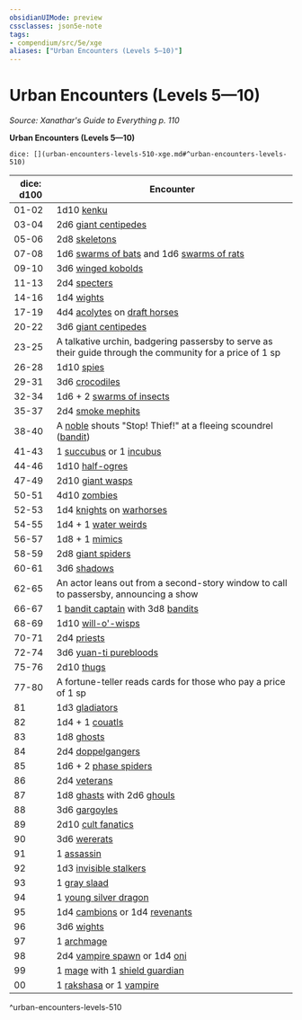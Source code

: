 ```yaml
---
obsidianUIMode: preview
cssclasses: json5e-note
tags:
- compendium/src/5e/xge
aliases: ["Urban Encounters (Levels 5—10)"]
---
```

# Urban Encounters (Levels 5—10)
*Source: Xanathar's Guide to Everything p. 110* 

**Urban Encounters (Levels 5—10)**

`dice: [](urban-encounters-levels-510-xge.md#^urban-encounters-levels-510)`

| dice: d100 | Encounter |
|------------|-----------|
| 01-02 | 1d10 [kenku](2-Mechanics/CLI/bestiary/humanoid/kenku.md) |
| 03-04 | 2d6 [giant centipedes](2-Mechanics/CLI/bestiary/beast/giant-centipede.md) |
| 05-06 | 2d8 [skeletons](2-Mechanics/CLI/bestiary/undead/skeleton.md) |
| 07-08 | 1d6 [swarms of bats](2-Mechanics/CLI/bestiary/beast/swarm-of-bats.md) and 1d6 [swarms of rats](2-Mechanics/CLI/bestiary/beast/swarm-of-rats.md) |
| 09-10 | 3d6 [winged kobolds](2-Mechanics/CLI/bestiary/humanoid/winged-kobold.md) |
| 11-13 | 2d4 [specters](2-Mechanics/CLI/bestiary/undead/specter.md) |
| 14-16 | 1d4 [wights](2-Mechanics/CLI/bestiary/undead/wight.md) |
| 17-19 | 4d4 [acolytes](2-Mechanics/CLI/bestiary/humanoid/acolyte.md) on [draft horses](2-Mechanics/CLI/bestiary/beast/draft-horse.md) |
| 20-22 | 3d6 [giant centipedes](2-Mechanics/CLI/bestiary/beast/giant-centipede.md) |
| 23-25 | A talkative urchin, badgering passersby to serve as their guide through the community for a price of 1 sp |
| 26-28 | 1d10 [spies](2-Mechanics/CLI/bestiary/humanoid/spy.md) |
| 29-31 | 3d6 [crocodiles](2-Mechanics/CLI/bestiary/beast/crocodile.md) |
| 32-34 | 1d6 + 2 [swarms of insects](2-Mechanics/CLI/bestiary/beast/swarm-of-insects.md) |
| 35-37 | 2d4 [smoke mephits](2-Mechanics/CLI/bestiary/elemental/smoke-mephit.md) |
| 38-40 | A [noble](2-Mechanics/CLI/bestiary/humanoid/noble.md) shouts "Stop! Thief!" at a fleeing scoundrel ([bandit](2-Mechanics/CLI/bestiary/humanoid/bandit.md)) |
| 41-43 | 1 [succubus](2-Mechanics/CLI/bestiary/fiend/succubus.md) or 1 [incubus](2-Mechanics/CLI/bestiary/fiend/incubus.md) |
| 44-46 | 1d10 [half-ogres](2-Mechanics/CLI/bestiary/giant/half-ogre-ogrillon.md) |
| 47-49 | 2d10 [giant wasps](2-Mechanics/CLI/bestiary/beast/giant-wasp.md) |
| 50-51 | 4d10 [zombies](2-Mechanics/CLI/bestiary/undead/zombie.md) |
| 52-53 | 1d4 [knights](2-Mechanics/CLI/bestiary/humanoid/knight.md) on [warhorses](2-Mechanics/CLI/bestiary/beast/warhorse.md) |
| 54-55 | 1d4 + 1 [water weirds](2-Mechanics/CLI/bestiary/elemental/water-weird.md) |
| 56-57 | 1d8 + 1 [mimics](2-Mechanics/CLI/bestiary/monstrosity/mimic.md) |
| 58-59 | 2d8 [giant spiders](2-Mechanics/CLI/bestiary/beast/giant-spider.md) |
| 60-61 | 3d6 [shadows](2-Mechanics/CLI/bestiary/undead/shadow.md) |
| 62-65 | An actor leans out from a second-story window to call to passersby, announcing a show |
| 66-67 | 1 [bandit captain](2-Mechanics/CLI/bestiary/humanoid/bandit-captain.md) with 3d8 [bandits](2-Mechanics/CLI/bestiary/humanoid/bandit.md) |
| 68-69 | 1d10 [will-o'-wisps](2-Mechanics/CLI/bestiary/undead/will-o-wisp.md) |
| 70-71 | 2d4 [priests](2-Mechanics/CLI/bestiary/humanoid/priest.md) |
| 72-74 | 3d6 [yuan-ti purebloods](2-Mechanics/CLI/bestiary/humanoid/yuan-ti-pureblood.md) |
| 75-76 | 2d10 [thugs](2-Mechanics/CLI/bestiary/humanoid/thug.md) |
| 77-80 | A fortune-teller reads cards for those who pay a price of 1 sp |
| 81 | 1d3 [gladiators](2-Mechanics/CLI/bestiary/humanoid/gladiator.md) |
| 82 | 1d4 + 1 [couatls](2-Mechanics/CLI/bestiary/celestial/couatl.md) |
| 83 | 1d8 [ghosts](2-Mechanics/CLI/bestiary/undead/ghost.md) |
| 84 | 2d4 [doppelgangers](2-Mechanics/CLI/bestiary/monstrosity/doppelganger.md) |
| 85 | 1d6 + 2 [phase spiders](2-Mechanics/CLI/bestiary/monstrosity/phase-spider.md) |
| 86 | 2d4 [veterans](2-Mechanics/CLI/bestiary/humanoid/veteran.md) |
| 87 | 1d8 [ghasts](2-Mechanics/CLI/bestiary/undead/ghast.md) with 2d6 [ghouls](2-Mechanics/CLI/bestiary/undead/ghoul.md) |
| 88 | 3d6 [gargoyles](2-Mechanics/CLI/bestiary/elemental/gargoyle.md) |
| 89 | 2d10 [cult fanatics](2-Mechanics/CLI/bestiary/humanoid/cult-fanatic.md) |
| 90 | 3d6 [wererats](2-Mechanics/CLI/bestiary/humanoid/wererat.md) |
| 91 | 1 [assassin](2-Mechanics/CLI/bestiary/humanoid/assassin.md) |
| 92 | 1d3 [invisible stalkers](2-Mechanics/CLI/bestiary/elemental/invisible-stalker.md) |
| 93 | 1 [gray slaad](2-Mechanics/CLI/bestiary/aberration/gray-slaad.md) |
| 94 | 1 [young silver dragon](2-Mechanics/CLI/bestiary/dragon/young-silver-dragon.md) |
| 95 | 1d4 [cambions](2-Mechanics/CLI/bestiary/fiend/cambion.md) or 1d4 [revenants](2-Mechanics/CLI/bestiary/undead/revenant.md) |
| 96 | 3d6 [wights](2-Mechanics/CLI/bestiary/undead/wight.md) |
| 97 | 1 [archmage](2-Mechanics/CLI/bestiary/humanoid/archmage.md) |
| 98 | 2d4 [vampire spawn](2-Mechanics/CLI/bestiary/undead/vampire-spawn.md) or 1d4 [oni](2-Mechanics/CLI/bestiary/giant/oni.md) |
| 99 | 1 [mage](2-Mechanics/CLI/bestiary/humanoid/mage.md) with 1 [shield guardian](2-Mechanics/CLI/bestiary/construct/shield-guardian.md) |
| 00 | 1 [rakshasa](2-Mechanics/CLI/bestiary/fiend/rakshasa.md) or 1 [vampire](2-Mechanics/CLI/bestiary/undead/vampire.md) |
^urban-encounters-levels-510